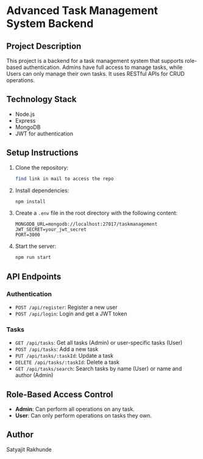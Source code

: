 # Advanced Task Management System Backend

## Project Description
This project is a backend for a task management system that supports role-based authentication. Admins have full access to manage tasks, while Users can only manage their own tasks. It uses RESTful APIs for CRUD operations.

## Technology Stack
- Node.js
- Express
- MongoDB
- JWT for authentication

## Setup Instructions

1. Clone the repository:
    ```bash
   find link in mail to access the repo
    ```

2. Install dependencies:
    ```bash
    npm install
    ```

3. Create a `.env` file in the root directory with the following content:
    ```plaintext
    MONGODB_URL=mongodb://localhost:27017/taskmanagement
    JWT_SECRET=your_jwt_secret
    PORT=3000
    ```

4. Start the server:
    ```bash
    npm run start
    ```

## API Endpoints

### Authentication
- `POST /api/register`: Register a new user
- `POST /api/login`: Login and get a JWT token

### Tasks
- `GET /api/tasks`: Get all tasks (Admin) or user-specific tasks (User)
- `POST /api/tasks`: Add a new task
- `PUT /api/tasks/:taskId`: Update a task
- `DELETE /api/tasks/:taskId`: Delete a task
- `GET /api/tasks/search`: Search tasks by name (User) or name and author (Admin)

## Role-Based Access Control
- **Admin**: Can perform all operations on any task.
- **User**: Can only perform operations on tasks they own.

## Author
Satyajit Rakhunde
